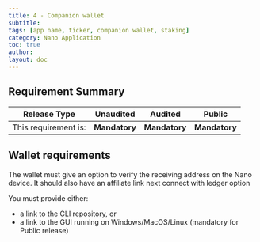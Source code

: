 ```yaml
---
title: 4 - Companion wallet
subtitle:
tags: [app name, ticker, companion wallet, staking]
category: Nano Application
toc: true
author:
layout: doc
---
```


## Requirement Summary

|    Release Type       |          Unaudited     |          Audited       |          Public        |
|-----------------------|------------------------|------------------------|------------------------|
|  This requirement is: |    <b>Mandatory</b>    |   <b>Mandatory</b>     |   <b>Mandatory</b>     |

## Wallet requirements

The wallet must give an option to verify the receiving address on the Nano device.
It should also have an affiliate link next connect with ledger option

You must provide either:
  - a link to the CLI repository, or
  - a link to the GUI running on Windows/MacOS/Linux (mandatory for Public release)